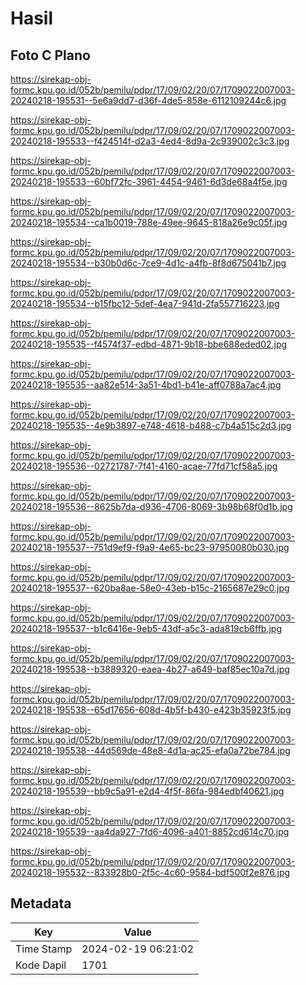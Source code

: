 # Hasil

## Foto C Plano

https://sirekap-obj-formc.kpu.go.id/052b/pemilu/pdpr/17/09/02/20/07/1709022007003-20240218-195531--5e6a9dd7-d36f-4de5-858e-6112109244c6.jpg

https://sirekap-obj-formc.kpu.go.id/052b/pemilu/pdpr/17/09/02/20/07/1709022007003-20240218-195533--f424514f-d2a3-4ed4-8d9a-2c939002c3c3.jpg

https://sirekap-obj-formc.kpu.go.id/052b/pemilu/pdpr/17/09/02/20/07/1709022007003-20240218-195533--60bf72fc-3961-4454-9461-6d3de68a4f5e.jpg

https://sirekap-obj-formc.kpu.go.id/052b/pemilu/pdpr/17/09/02/20/07/1709022007003-20240218-195534--ca1b0019-788e-49ee-9645-818a26e9c05f.jpg

https://sirekap-obj-formc.kpu.go.id/052b/pemilu/pdpr/17/09/02/20/07/1709022007003-20240218-195534--b30b0d6c-7ce9-4d1c-a4fb-8f8d675041b7.jpg

https://sirekap-obj-formc.kpu.go.id/052b/pemilu/pdpr/17/09/02/20/07/1709022007003-20240218-195534--b15fbc12-5def-4ea7-941d-2fa557716223.jpg

https://sirekap-obj-formc.kpu.go.id/052b/pemilu/pdpr/17/09/02/20/07/1709022007003-20240218-195535--f4574f37-edbd-4871-9b18-bbe688eded02.jpg

https://sirekap-obj-formc.kpu.go.id/052b/pemilu/pdpr/17/09/02/20/07/1709022007003-20240218-195535--aa82e514-3a51-4bd1-b41e-aff0788a7ac4.jpg

https://sirekap-obj-formc.kpu.go.id/052b/pemilu/pdpr/17/09/02/20/07/1709022007003-20240218-195535--4e9b3897-e748-4618-b488-c7b4a515c2d3.jpg

https://sirekap-obj-formc.kpu.go.id/052b/pemilu/pdpr/17/09/02/20/07/1709022007003-20240218-195536--02721787-7f41-4160-acae-77fd71cf58a5.jpg

https://sirekap-obj-formc.kpu.go.id/052b/pemilu/pdpr/17/09/02/20/07/1709022007003-20240218-195536--8625b7da-d936-4706-8069-3b98b68f0d1b.jpg

https://sirekap-obj-formc.kpu.go.id/052b/pemilu/pdpr/17/09/02/20/07/1709022007003-20240218-195537--751d9ef9-f9a9-4e65-bc23-97950080b030.jpg

https://sirekap-obj-formc.kpu.go.id/052b/pemilu/pdpr/17/09/02/20/07/1709022007003-20240218-195537--620ba8ae-58e0-43eb-b15c-2165687e29c0.jpg

https://sirekap-obj-formc.kpu.go.id/052b/pemilu/pdpr/17/09/02/20/07/1709022007003-20240218-195537--b1c6416e-9eb5-43df-a5c3-ada819cb6ffb.jpg

https://sirekap-obj-formc.kpu.go.id/052b/pemilu/pdpr/17/09/02/20/07/1709022007003-20240218-195538--b3889320-eaea-4b27-a649-baf85ec10a7d.jpg

https://sirekap-obj-formc.kpu.go.id/052b/pemilu/pdpr/17/09/02/20/07/1709022007003-20240218-195538--65d17656-608d-4b5f-b430-e423b35923f5.jpg

https://sirekap-obj-formc.kpu.go.id/052b/pemilu/pdpr/17/09/02/20/07/1709022007003-20240218-195538--44d569de-48e8-4d1a-ac25-efa0a72be784.jpg

https://sirekap-obj-formc.kpu.go.id/052b/pemilu/pdpr/17/09/02/20/07/1709022007003-20240218-195539--bb9c5a91-e2d4-4f5f-86fa-984edbf40621.jpg

https://sirekap-obj-formc.kpu.go.id/052b/pemilu/pdpr/17/09/02/20/07/1709022007003-20240218-195539--aa4da927-7fd6-4096-a401-8852cd614c70.jpg

https://sirekap-obj-formc.kpu.go.id/052b/pemilu/pdpr/17/09/02/20/07/1709022007003-20240218-195532--833928b0-2f5c-4c60-9584-bdf500f2e876.jpg


## Metadata

| Key        | Value               |
| ---------- | ------------------- |
| Time Stamp | 2024-02-19 06:21:02 |
| Kode Dapil | 1701                |



